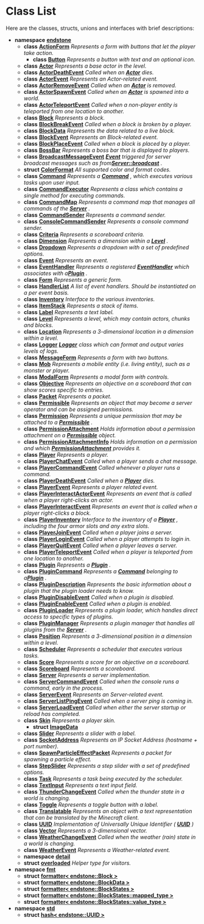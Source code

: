 
# Class List


Here are the classes, structs, unions and interfaces with brief descriptions:

* **namespace** [**endstone**](namespaceendstone.md)     
    * **class** [**ActionForm**](classendstone_1_1ActionForm.md) _Represents a form with buttons that let the player take action._     
        * **class** [**Button**](classendstone_1_1ActionForm_1_1Button.md) _Represents a button with text and an optional icon._     
    * **class** [**Actor**](classendstone_1_1Actor.md) _Represents a base actor in the level._     
    * **class** [**ActorDeathEvent**](classendstone_1_1ActorDeathEvent.md) _Called when an_ [_**Actor**_](classendstone_1_1Actor.md) _dies._    
    * **class** [**ActorEvent**](classendstone_1_1ActorEvent.md) _Represents an Actor-related event._     
    * **class** [**ActorRemoveEvent**](classendstone_1_1ActorRemoveEvent.md) _Called when an_ [_**Actor**_](classendstone_1_1Actor.md) _is removed._    
    * **class** [**ActorSpawnEvent**](classendstone_1_1ActorSpawnEvent.md) _Called when an_ [_**Actor**_](classendstone_1_1Actor.md) _is spawned into a world._    
    * **class** [**ActorTeleportEvent**](classendstone_1_1ActorTeleportEvent.md) _Called when a non-player entity is teleported from one location to another._     
    * **class** [**Block**](classendstone_1_1Block.md) _Represents a block._     
    * **class** [**BlockBreakEvent**](classendstone_1_1BlockBreakEvent.md) _Called when a block is broken by a player._     
    * **class** [**BlockData**](classendstone_1_1BlockData.md) _Represents the data related to a live block._     
    * **class** [**BlockEvent**](classendstone_1_1BlockEvent.md) _Represents an Block-related event._     
    * **class** [**BlockPlaceEvent**](classendstone_1_1BlockPlaceEvent.md) _Called when a block is placed by a player._     
    * **class** [**BossBar**](classendstone_1_1BossBar.md) _Represents a boss bar that is displayed to players._     
    * **class** [**BroadcastMessageEvent**](classendstone_1_1BroadcastMessageEvent.md) [_**Event**_](classendstone_1_1Event.md) _triggered for server broadcast messages such as from_[_**Server::broadcast**_](classendstone_1_1Server.md#function-broadcast) _._    
    * **struct** [**ColorFormat**](structendstone_1_1ColorFormat.md) _All supported color and format codes._     
    * **class** [**Command**](classendstone_1_1Command.md) _Represents a_ [_**Command**_](classendstone_1_1Command.md) _, which executes various tasks upon user input._    
    * **class** [**CommandExecutor**](classendstone_1_1CommandExecutor.md) _Represents a class which contains a single method for executing commands._     
    * **class** [**CommandMap**](classendstone_1_1CommandMap.md) _Represents a command map that manages all commands of the_ [_**Server**_](classendstone_1_1Server.md) _._    
    * **class** [**CommandSender**](classendstone_1_1CommandSender.md) _Represents a command sender._     
    * **class** [**ConsoleCommandSender**](classendstone_1_1ConsoleCommandSender.md) _Represents a console command sender._ 
    * **class** [**Criteria**](classendstone_1_1Criteria.md) _Represents a scoreboard criteria._     
    * **class** [**Dimension**](classendstone_1_1Dimension.md) _Represents a dimension within a_ [_**Level**_](classendstone_1_1Level.md) _._    
    * **class** [**Dropdown**](classendstone_1_1Dropdown.md) _Represents a dropdown with a set of predefined options._     
    * **class** [**Event**](classendstone_1_1Event.md) _Represents an event._     
    * **class** [**EventHandler**](classendstone_1_1EventHandler.md) _Represents a registered_ [_**EventHandler**_](classendstone_1_1EventHandler.md) _which associates with a_[_**Plugin**_](classendstone_1_1Plugin.md) _._    
    * **class** [**Form**](classendstone_1_1Form.md) _Represents a generic form._     
    * **class** [**HandlerList**](classendstone_1_1HandlerList.md) _A list of event handlers. Should be instantiated on a per event basis._     
    * **class** [**Inventory**](classendstone_1_1Inventory.md) _Interface to the various inventories._     
    * **class** [**ItemStack**](classendstone_1_1ItemStack.md) _Represents a stack of items._     
    * **class** [**Label**](classendstone_1_1Label.md) _Represents a text label._     
    * **class** [**Level**](classendstone_1_1Level.md) _Represents a level, which may contain actors, chunks and blocks._     
    * **class** [**Location**](classendstone_1_1Location.md) _Represents a 3-dimensional location in a dimension within a level._     
    * **class** [**Logger**](classendstone_1_1Logger.md) [_**Logger**_](classendstone_1_1Logger.md) _class which can format and output varies levels of logs._    
    * **class** [**MessageForm**](classendstone_1_1MessageForm.md) _Represents a form with two buttons._     
    * **class** [**Mob**](classendstone_1_1Mob.md) _Represents a mobile entity (i.e. living entity), such as a monster or player._     
    * **class** [**ModalForm**](classendstone_1_1ModalForm.md) _Represents a modal form with controls._     
    * **class** [**Objective**](classendstone_1_1Objective.md) _Represents an objective on a scoreboard that can show scores specific to entries._     
    * **class** [**Packet**](classendstone_1_1Packet.md) _Represents a packet._     
    * **class** [**Permissible**](classendstone_1_1Permissible.md) _Represents an object that may become a server operator and can be assigned permissions._     
    * **class** [**Permission**](classendstone_1_1Permission.md) _Represents a unique permission that may be attached to a_ [_**Permissible**_](classendstone_1_1Permissible.md) _._    
    * **class** [**PermissionAttachment**](classendstone_1_1PermissionAttachment.md) _Holds information about a permission attachment on a_ [_**Permissible**_](classendstone_1_1Permissible.md) _object._    
    * **class** [**PermissionAttachmentInfo**](classendstone_1_1PermissionAttachmentInfo.md) _Holds information on a permission and which_ [_**PermissionAttachment**_](classendstone_1_1PermissionAttachment.md) _provides it._    
    * **class** [**Player**](classendstone_1_1Player.md) _Represents a player._     
    * **class** [**PlayerChatEvent**](classendstone_1_1PlayerChatEvent.md) _Called when a player sends a chat message._     
    * **class** [**PlayerCommandEvent**](classendstone_1_1PlayerCommandEvent.md) _Called whenever a player runs a command._     
    * **class** [**PlayerDeathEvent**](classendstone_1_1PlayerDeathEvent.md) _Called when a_ [_**Player**_](classendstone_1_1Player.md) _dies._    
    * **class** [**PlayerEvent**](classendstone_1_1PlayerEvent.md) _Represents a player related event._     
    * **class** [**PlayerInteractActorEvent**](classendstone_1_1PlayerInteractActorEvent.md) _Represents an event that is called when a player right-clicks an actor._     
    * **class** [**PlayerInteractEvent**](classendstone_1_1PlayerInteractEvent.md) _Represents an event that is called when a player right-clicks a block._     
    * **class** [**PlayerInventory**](classendstone_1_1PlayerInventory.md) _Interface to the inventory of a_ [_**Player**_](classendstone_1_1Player.md) _, including the four armor slots and any extra slots._
    * **class** [**PlayerJoinEvent**](classendstone_1_1PlayerJoinEvent.md) _Called when a player joins a server._     
    * **class** [**PlayerLoginEvent**](classendstone_1_1PlayerLoginEvent.md) _Called when a player attempts to login in._     
    * **class** [**PlayerQuitEvent**](classendstone_1_1PlayerQuitEvent.md) _Called when a player leaves a server._     
    * **class** [**PlayerTeleportEvent**](classendstone_1_1PlayerTeleportEvent.md) _Called when a player is teleported from one location to another._     
    * **class** [**Plugin**](classendstone_1_1Plugin.md) _Represents a_ [_**Plugin**_](classendstone_1_1Plugin.md) _._    
    * **class** [**PluginCommand**](classendstone_1_1PluginCommand.md) _Represents a_ [_**Command**_](classendstone_1_1Command.md) _belonging to a_[_**Plugin**_](classendstone_1_1Plugin.md) _._    
    * **class** [**PluginDescription**](classendstone_1_1PluginDescription.md) _Represents the basic information about a plugin that the plugin loader needs to know._     
    * **class** [**PluginDisableEvent**](classendstone_1_1PluginDisableEvent.md) _Called when a plugin is disabled._     
    * **class** [**PluginEnableEvent**](classendstone_1_1PluginEnableEvent.md) _Called when a plugin is enabled._     
    * **class** [**PluginLoader**](classendstone_1_1PluginLoader.md) _Represents a plugin loader, which handles direct access to specific types of plugins._     
    * **class** [**PluginManager**](classendstone_1_1PluginManager.md) _Represents a plugin manager that handles all plugins from the_ [_**Server**_](classendstone_1_1Server.md) _._    
    * **class** [**Position**](classendstone_1_1Position.md) _Represents a 3-dimensional position in a dimension within a level._     
    * **class** [**Scheduler**](classendstone_1_1Scheduler.md) _Represents a scheduler that executes various tasks._     
    * **class** [**Score**](classendstone_1_1Score.md) _Represents a score for an objective on a scoreboard._     
    * **class** [**Scoreboard**](classendstone_1_1Scoreboard.md) _Represents a scoreboard._     
    * **class** [**Server**](classendstone_1_1Server.md) _Represents a server implementation._     
    * **class** [**ServerCommandEvent**](classendstone_1_1ServerCommandEvent.md) _Called when the console runs a command, early in the process._     
    * **class** [**ServerEvent**](classendstone_1_1ServerEvent.md) _Represents an Server-related event._     
    * **class** [**ServerListPingEvent**](classendstone_1_1ServerListPingEvent.md) _Called when a server ping is coming in._     
    * **class** [**ServerLoadEvent**](classendstone_1_1ServerLoadEvent.md) _Called when either the server startup or reload has completed._     
    * **class** [**Skin**](classendstone_1_1Skin.md) _Represents a player skin._     
        * **struct** [**ImageData**](structendstone_1_1Skin_1_1ImageData.md)     
    * **class** [**Slider**](classendstone_1_1Slider.md) _Represents a slider with a label._     
    * **class** [**SocketAddress**](classendstone_1_1SocketAddress.md) _Represents an IP Socket Address (hostname + port number)._     
    * **class** [**SpawnParticleEffectPacket**](classendstone_1_1SpawnParticleEffectPacket.md) _Represents a packet for spawning a particle effect._     
    * **class** [**StepSlider**](classendstone_1_1StepSlider.md) _Represents a step slider with a set of predefined options._     
    * **class** [**Task**](classendstone_1_1Task.md) _Represents a task being executed by the scheduler._     
    * **class** [**TextInput**](classendstone_1_1TextInput.md) _Represents a text input field._     
    * **class** [**ThunderChangeEvent**](classendstone_1_1ThunderChangeEvent.md) _Called when the thunder state in a world is changing._     
    * **class** [**Toggle**](classendstone_1_1Toggle.md) _Represents a toggle button with a label._     
    * **class** [**Translatable**](classendstone_1_1Translatable.md) _Represents an object with a text representation that can be translated by the Minecraft client._     
    * **class** [**UUID**](classendstone_1_1UUID.md) _Implementation of Universally Unique Identifier (_ [_**UUID**_](classendstone_1_1UUID.md) _)_    
    * **class** [**Vector**](classendstone_1_1Vector.md) _Represents a 3-dimensional vector._     
    * **class** [**WeatherChangeEvent**](classendstone_1_1WeatherChangeEvent.md) _Called when the weather (rain) state in a world is changing._     
    * **class** [**WeatherEvent**](classendstone_1_1WeatherEvent.md) _Represents a Weather-related event._     
    * **namespace** [**detail**](namespaceendstone_1_1detail.md) 
    * **struct** [**overloaded**](structendstone_1_1overloaded.md) _Helper type for visitors._ 
* **namespace** [**fmt**](namespacefmt.md)     
    * **struct** [**formatter&lt; endstone::Block &gt;**](structfmt_1_1formatter_3_01endstone_1_1Block_01_4.md)     
    * **struct** [**formatter&lt; endstone::BlockData &gt;**](structfmt_1_1formatter_3_01endstone_1_1BlockData_01_4.md)     
    * **struct** [**formatter&lt; endstone::BlockStates &gt;**](structfmt_1_1formatter_3_01endstone_1_1BlockStates_01_4.md)     
    * **struct** [**formatter&lt; endstone::BlockStates::mapped\_type &gt;**](structfmt_1_1formatter_3_01endstone_1_1BlockStates_1_1mapped__type_01_4.md)     
    * **struct** [**formatter&lt; endstone::BlockStates::value\_type &gt;**](structfmt_1_1formatter_3_01endstone_1_1BlockStates_1_1value__type_01_4.md)     
* **namespace** [**std**](namespacestd.md)     
    * **struct** [**hash&lt; endstone::UUID &gt;**](structstd_1_1hash_3_01endstone_1_1UUID_01_4.md)     

